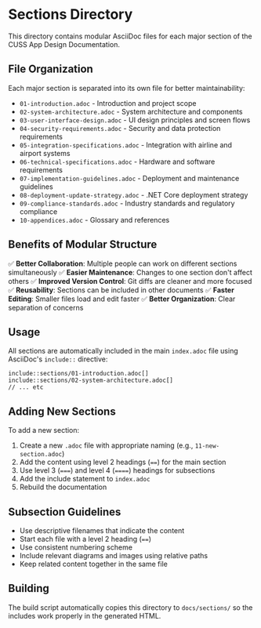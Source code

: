 # Sections Directory

This directory contains modular AsciiDoc files for each major section of the CUSS App Design Documentation.

## File Organization

Each major section is separated into its own file for better maintainability:

- `01-introduction.adoc` - Introduction and project scope
- `02-system-architecture.adoc` - System architecture and components
- `03-user-interface-design.adoc` - UI design principles and screen flows
- `04-security-requirements.adoc` - Security and data protection requirements
- `05-integration-specifications.adoc` - Integration with airline and airport systems
- `06-technical-specifications.adoc` - Hardware and software requirements
- `07-implementation-guidelines.adoc` - Deployment and maintenance guidelines
- `08-deployment-update-strategy.adoc` - .NET Core deployment strategy
- `09-compliance-standards.adoc` - Industry standards and regulatory compliance
- `10-appendices.adoc` - Glossary and references

## Benefits of Modular Structure

✅ **Better Collaboration**: Multiple people can work on different sections simultaneously
✅ **Easier Maintenance**: Changes to one section don't affect others
✅ **Improved Version Control**: Git diffs are cleaner and more focused
✅ **Reusability**: Sections can be included in other documents
✅ **Faster Editing**: Smaller files load and edit faster
✅ **Better Organization**: Clear separation of concerns

## Usage

All sections are automatically included in the main `index.adoc` file using AsciiDoc's `include::` directive:

```asciidoc
include::sections/01-introduction.adoc[]
include::sections/02-system-architecture.adoc[]
// ... etc
```

## Adding New Sections

To add a new section:

1. Create a new `.adoc` file with appropriate naming (e.g., `11-new-section.adoc`)
2. Add the content using level 2 headings (`==`) for the main section
3. Use level 3 (`===`) and level 4 (`====`) headings for subsections
4. Add the include statement to `index.adoc`
5. Rebuild the documentation

## Subsection Guidelines

- Use descriptive filenames that indicate the content
- Start each file with a level 2 heading (`==`)
- Use consistent numbering scheme
- Include relevant diagrams and images using relative paths
- Keep related content together in the same file

## Building

The build script automatically copies this directory to `docs/sections/` so the includes work properly in the generated HTML.